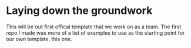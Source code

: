 # Laying down the groundwork
This will be out first offical template that we work on as a team. The first repo I made was more of a list of examples to use as the starting point for our own template, this one. 
